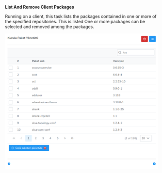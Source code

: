 **List And Remove Client Packages**

Running on a client, this task lists the packages contained in one or more of the specified repositories. This is listed
One or more packages can be selected and removed among the packages.

[![Installed Package Management](../images/computerManagement/installedPackageManagement.png)](../images/computerManagement/installedPackageManagement.png)
<link href=/lider3.0/assets/style.css rel=stylesheet></link>
